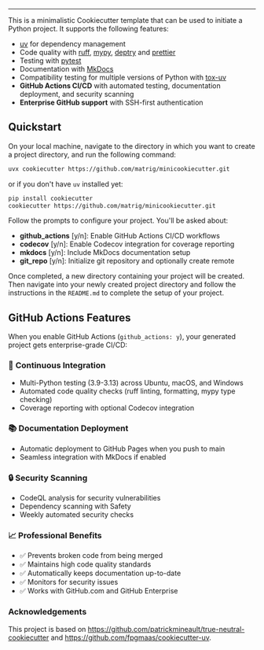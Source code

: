 <style>
  .md-typeset h1,
  .md-content__button {
    display: none;
  }
</style>

---

This is a minimalistic Cookiecutter template that can be used to initiate a Python project. It supports the following features:

- [uv](https://docs.astral.sh/uv/) for dependency management
- Code quality with [ruff](https://github.com/charliermarsh/ruff), [mypy](https://mypy.readthedocs.io/en/stable/), [deptry](https://github.com/fpgmaas/deptry/) and [prettier](https://prettier.io/)
- Testing with [pytest](https://docs.pytest.org/en/7.1.x/)
- Documentation with [MkDocs](https://www.mkdocs.org/)
- Compatibility testing for multiple versions of Python with [tox-uv](https://github.com/tox-dev/tox-uv)
- **GitHub Actions CI/CD** with automated testing, documentation deployment, and security scanning
- **Enterprise GitHub support** with SSH-first authentication

## Quickstart

On your local machine, navigate to the directory in which you want to create a project directory, and run the following command:

```bash
uvx cookiecutter https://github.com/matrig/minicookiecutter.git
```

or if you don't have `uv` installed yet:

```bash
pip install cookiecutter
cookiecutter https://github.com/matrig/minicookiecutter.git
```

Follow the prompts to configure your project. You'll be asked about:

- **github_actions** [y/n]: Enable GitHub Actions CI/CD workflows
- **codecov** [y/n]: Enable Codecov integration for coverage reporting
- **mkdocs** [y/n]: Include MkDocs documentation setup
- **git_repo** [y/n]: Initialize git repository and optionally create remote

Once completed, a new directory containing your project will be created. Then navigate into your newly created project directory and follow the instructions in the `README.md` to complete the setup of your project.

## GitHub Actions Features

When you enable GitHub Actions (`github_actions: y`), your generated project gets enterprise-grade CI/CD:

### 🚀 **Continuous Integration**

- Multi-Python testing (3.9-3.13) across Ubuntu, macOS, and Windows
- Automated code quality checks (ruff linting, formatting, mypy type checking)
- Coverage reporting with optional Codecov integration

### 📚 **Documentation Deployment**

- Automatic deployment to GitHub Pages when you push to main
- Seamless integration with MkDocs if enabled

### 🔒 **Security Scanning**

- CodeQL analysis for security vulnerabilities
- Dependency scanning with Safety
- Weekly automated security checks

### 📈 **Professional Benefits**

- ✅ Prevents broken code from being merged
- ✅ Maintains high code quality standards
- ✅ Automatically keeps documentation up-to-date
- ✅ Monitors for security issues
- ✅ Works with GitHub.com and GitHub Enterprise

### Acknowledgements

This project is based on <https://github.com/patrickmineault/true-neutral-cookiecutter> and <https://github.com/fpgmaas/cookiecutter-uv>.
